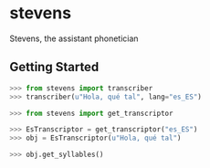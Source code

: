 stevens
=======

Stevens, the assistant phonetician


Getting Started
---------------

```python
>>> from stevens import transcriber
>>> transcriber(u"Hola, qué tal", lang="es_ES")

>>> from stevens import get_transcriptor

>>> EsTranscriptor = get_transcriptor("es_ES")
>>> obj = EsTranscriptor(u"Hola, qué tal")

>>> obj.get_syllables()
```

